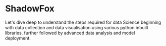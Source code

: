 # ShadowFox
Let's dive deep to understand the steps required for data Science beginning with data collection and data visualisation using various python inbuilt libraries, further followed by advanced data analysis and model deployment.

